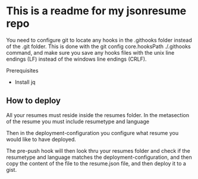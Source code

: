 # This is a readme for my jsonresume repo

You need to configure git to locate any hooks in the .githooks folder instead of the .git folder. 
This is done with the git config core.hooksPath ./.githooks command, and make sure you save any hooks files with the unix line endings (LF) instead of the windows line endings (CRLF).

Prerequisites
- Install jq


## How to deploy

All your resumes must reside inside the resumes folder.
In the metasection of the resume you must include resumetype and language

Then in the deployment-configuration you configure what resume you would like to have deployed.

The pre-push hook will then look thru your resumes folder and check if the resumetype and language matches the deployment-configuration, and then copy the content of the file to the resume.json file, and then deploy it to a gist.